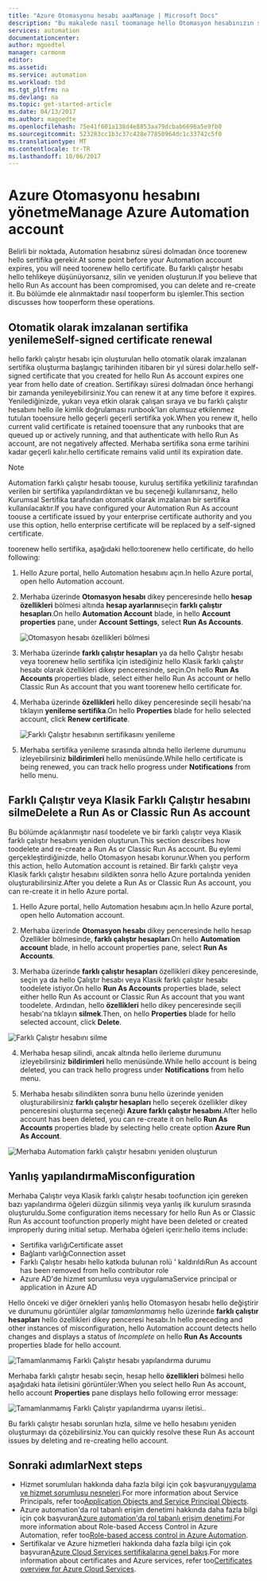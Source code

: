 ```yaml
---
title: "Azure Otomasyonu hesabı aaaManage | Microsoft Docs"
description: "Bu makalede nasıl toomanage hello Otomasyon hesabınızın sertifika yenileme, silme ve yanlış yapılandırılması gibi yapılandırma açıklanmaktadır."
services: automation
documentationcenter: 
author: mgoedtel
manager: carmonm
editor: 
ms.assetid: 
ms.service: automation
ms.workload: tbd
ms.tgt_pltfrm: na
ms.devlang: na
ms.topic: get-started-article
ms.date: 04/13/2017
ms.author: magoedte
ms.openlocfilehash: 75e41f601a138d4e8853aa79dcbab6696a5e9fb0
ms.sourcegitcommit: 523283cc1b3c37c428e77850964dc1c33742c5f0
ms.translationtype: MT
ms.contentlocale: tr-TR
ms.lasthandoff: 10/06/2017
---
```

# <a name="manage-azure-automation-account"></a><span data-ttu-id="c41bf-103">Azure Otomasyonu hesabını yönetme</span><span class="sxs-lookup"><span data-stu-id="c41bf-103">Manage Azure Automation account</span></span>
<span data-ttu-id="c41bf-104">Belirli bir noktada, Automation hesabınız süresi dolmadan önce toorenew hello sertifika gerekir.</span><span class="sxs-lookup"><span data-stu-id="c41bf-104">At some point before your Automation account expires, you will need toorenew hello certificate.</span></span> <span data-ttu-id="c41bf-105">Bu farklı çalıştır hesabı hello tehlikeye düşünüyorsanız, silin ve yeniden oluşturun.</span><span class="sxs-lookup"><span data-stu-id="c41bf-105">If you believe that hello Run As account has been compromised, you can delete and re-create it.</span></span> <span data-ttu-id="c41bf-106">Bu bölümde ele alınmaktadır nasıl tooperform bu işlemler.</span><span class="sxs-lookup"><span data-stu-id="c41bf-106">This section discusses how tooperform these operations.</span></span>

## <a name="self-signed-certificate-renewal"></a><span data-ttu-id="c41bf-107">Otomatik olarak imzalanan sertifika yenileme</span><span class="sxs-lookup"><span data-stu-id="c41bf-107">Self-signed certificate renewal</span></span>
<span data-ttu-id="c41bf-108">hello farklı çalıştır hesabı için oluşturulan hello otomatik olarak imzalanan sertifika oluşturma başlangıç tarihinden itibaren bir yıl süresi dolar.</span><span class="sxs-lookup"><span data-stu-id="c41bf-108">hello self-signed certificate that you created for hello Run As account expires one year from hello date of creation.</span></span> <span data-ttu-id="c41bf-109">Sertifikayı süresi dolmadan önce herhangi bir zamanda yenileyebilirsiniz.</span><span class="sxs-lookup"><span data-stu-id="c41bf-109">You can renew it at any time before it expires.</span></span> <span data-ttu-id="c41bf-110">Yenilediğinizde, yukarı veya etkin olarak çalışan sıraya ve bu farklı çalıştır hesabını hello ile kimlik doğrulaması runbook'ları olumsuz etkilenmez tutulan tooensure hello geçerli geçerli sertifika yok.</span><span class="sxs-lookup"><span data-stu-id="c41bf-110">When you renew it, hello current valid certificate is retained tooensure that any runbooks that are queued up or actively running, and that authenticate with hello Run As account, are not negatively affected.</span></span> <span data-ttu-id="c41bf-111">Merhaba sertifika sona erme tarihini kadar geçerli kalır.</span><span class="sxs-lookup"><span data-stu-id="c41bf-111">hello certificate remains valid until its expiration date.</span></span>

> [!NOTE]
> <span data-ttu-id="c41bf-112">Automation farklı çalıştır hesabı toouse, kuruluş sertifika yetkiliniz tarafından verilen bir sertifika yapılandırdıktan ve bu seçeneği kullanırsanız, hello Kurumsal Sertifika tarafından otomatik olarak imzalanan bir sertifika kullanılacaktır.</span><span class="sxs-lookup"><span data-stu-id="c41bf-112">If you have configured your Automation Run As account toouse a certificate issued by your enterprise certificate authority and you use this option, hello enterprise certificate will be replaced by a self-signed certificate.</span></span>

<span data-ttu-id="c41bf-113">toorenew hello sertifika, aşağıdaki hello:</span><span class="sxs-lookup"><span data-stu-id="c41bf-113">toorenew hello certificate, do hello following:</span></span>

1. <span data-ttu-id="c41bf-114">Hello Azure portal, hello Automation hesabını açın.</span><span class="sxs-lookup"><span data-stu-id="c41bf-114">In hello Azure portal, open hello Automation account.</span></span>

2. <span data-ttu-id="c41bf-115">Merhaba üzerinde **Otomasyon hesabı** dikey penceresinde hello **hesap özellikleri** bölmesi altında **hesap ayarlarını**seçin **farklı çalıştır hesapları**.</span><span class="sxs-lookup"><span data-stu-id="c41bf-115">On hello **Automation Account** blade, in hello **Account properties** pane, under **Account Settings**, select **Run As Accounts**.</span></span>

    ![Otomasyon hesabı özellikleri bölmesi](media/automation-manage-account/automation-account-properties-pane.png)
3. <span data-ttu-id="c41bf-117">Merhaba üzerinde **farklı çalıştır hesapları** ya da hello Çalıştır hesabı veya toorenew hello sertifika için istediğiniz hello Klasik farklı çalıştır hesabı olarak özellikleri dikey penceresinde, seçin.</span><span class="sxs-lookup"><span data-stu-id="c41bf-117">On hello **Run As Accounts** properties blade, select either hello Run As account or hello Classic Run As account that you want toorenew hello certificate for.</span></span>

4. <span data-ttu-id="c41bf-118">Merhaba üzerinde **özellikleri** hello dikey penceresinde seçili hesabı'na tıklayın **yenileme sertifika**.</span><span class="sxs-lookup"><span data-stu-id="c41bf-118">On hello **Properties** blade for hello selected account, click **Renew certificate**.</span></span>

    ![Farklı Çalıştır hesabının sertifikasını yenileme](media/automation-manage-account/automation-account-renew-runas-certificate.png)

5. <span data-ttu-id="c41bf-120">Merhaba sertifika yenileme sırasında altında hello ilerleme durumunu izleyebilirsiniz **bildirimleri** hello menüsünde.</span><span class="sxs-lookup"><span data-stu-id="c41bf-120">While hello certificate is being renewed, you can track hello progress under **Notifications** from hello menu.</span></span>

## <a name="delete-a-run-as-or-classic-run-as-account"></a><span data-ttu-id="c41bf-121">Farklı Çalıştır veya Klasik Farklı Çalıştır hesabını silme</span><span class="sxs-lookup"><span data-stu-id="c41bf-121">Delete a Run As or Classic Run As account</span></span>
<span data-ttu-id="c41bf-122">Bu bölümde açıklanmıştır nasıl toodelete ve bir farklı çalıştır veya Klasik farklı çalıştır hesabını yeniden oluşturun.</span><span class="sxs-lookup"><span data-stu-id="c41bf-122">This section describes how toodelete and re-create a Run As or Classic Run As account.</span></span> <span data-ttu-id="c41bf-123">Bu eylemi gerçekleştirdiğinizde, hello Otomasyon hesabı korunur.</span><span class="sxs-lookup"><span data-stu-id="c41bf-123">When you perform this action, hello Automation account is retained.</span></span> <span data-ttu-id="c41bf-124">Bir farklı çalıştır veya Klasik farklı çalıştır hesabını sildikten sonra hello Azure portalında yeniden oluşturabilirsiniz.</span><span class="sxs-lookup"><span data-stu-id="c41bf-124">After you delete a Run As or Classic Run As account, you can re-create it in hello Azure portal.</span></span>

1. <span data-ttu-id="c41bf-125">Hello Azure portal, hello Automation hesabını açın.</span><span class="sxs-lookup"><span data-stu-id="c41bf-125">In hello Azure portal, open hello Automation account.</span></span>

2. <span data-ttu-id="c41bf-126">Merhaba üzerinde **Otomasyon hesabı** dikey penceresinde hello hesap Özellikler bölmesinde, **farklı çalıştır hesapları**.</span><span class="sxs-lookup"><span data-stu-id="c41bf-126">On hello **Automation account** blade, in hello account properties pane, select **Run As Accounts**.</span></span>

3. <span data-ttu-id="c41bf-127">Merhaba üzerinde **farklı çalıştır hesapları** özellikleri dikey penceresinde, seçin ya da hello Çalıştır hesabı veya Klasik farklı çalıştır hesabı toodelete istiyor.</span><span class="sxs-lookup"><span data-stu-id="c41bf-127">On hello **Run As Accounts** properties blade, select either hello Run As account or Classic Run As account that you want toodelete.</span></span> <span data-ttu-id="c41bf-128">Ardından, hello **özellikleri** hello dikey penceresinde seçili hesabı'na tıklayın **silmek**.</span><span class="sxs-lookup"><span data-stu-id="c41bf-128">Then, on hello **Properties** blade for hello selected account, click **Delete**.</span></span>

 ![Farklı Çalıştır hesabını silme](media/automation-manage-account/automation-account-delete-runas.png)

4. <span data-ttu-id="c41bf-130">Merhaba hesap silindi, ancak altında hello ilerleme durumunu izleyebilirsiniz **bildirimleri** hello menüsünde.</span><span class="sxs-lookup"><span data-stu-id="c41bf-130">While hello account is being deleted, you can track hello progress under **Notifications** from hello menu.</span></span>

5. <span data-ttu-id="c41bf-131">Merhaba hesabı silindikten sonra bunu hello üzerinde yeniden oluşturabilirsiniz **farklı çalıştır hesapları** hello seçerek özellikler dikey penceresini oluşturma seçeneği **Azure farklı çalıştır hesabını**.</span><span class="sxs-lookup"><span data-stu-id="c41bf-131">After hello account has been deleted, you can re-create it on hello **Run As Accounts** properties blade by selecting hello create option **Azure Run As Account**.</span></span>

 ![Merhaba Automation farklı çalıştır hesabını yeniden oluşturun](media/automation-manage-account/automation-account-create-runas.png)

## <a name="misconfiguration"></a><span data-ttu-id="c41bf-133">Yanlış yapılandırma</span><span class="sxs-lookup"><span data-stu-id="c41bf-133">Misconfiguration</span></span>
<span data-ttu-id="c41bf-134">Merhaba Çalıştır veya Klasik farklı çalıştır hesabı toofunction için gereken bazı yapılandırma öğeleri düzgün silinmiş veya yanlış ilk kurulum sırasında oluşturuldu.</span><span class="sxs-lookup"><span data-stu-id="c41bf-134">Some configuration items necessary for hello Run As or Classic Run As account toofunction properly might have been deleted or created improperly during initial setup.</span></span> <span data-ttu-id="c41bf-135">Merhaba öğeleri içerir:</span><span class="sxs-lookup"><span data-stu-id="c41bf-135">hello items include:</span></span>

* <span data-ttu-id="c41bf-136">Sertifika varlığı</span><span class="sxs-lookup"><span data-stu-id="c41bf-136">Certificate asset</span></span>
* <span data-ttu-id="c41bf-137">Bağlantı varlığı</span><span class="sxs-lookup"><span data-stu-id="c41bf-137">Connection asset</span></span>
* <span data-ttu-id="c41bf-138">Farklı Çalıştır hesabı hello katkıda bulunan rolü ' kaldırıldı</span><span class="sxs-lookup"><span data-stu-id="c41bf-138">Run As account has been removed from hello contributor role</span></span>
* <span data-ttu-id="c41bf-139">Azure AD'de hizmet sorumlusu veya uygulama</span><span class="sxs-lookup"><span data-stu-id="c41bf-139">Service principal or application in Azure AD</span></span>

<span data-ttu-id="c41bf-140">Hello önceki ve diğer örnekleri yanlış hello Otomasyon hesabı hello değiştirir ve durumunu görüntüler algılar *tamamlanmamış* hello üzerinde **farklı çalıştır hesapları** hello özellikleri dikey penceresi hesabı.</span><span class="sxs-lookup"><span data-stu-id="c41bf-140">In hello preceding and other instances of misconfiguration, hello Automation account detects hello changes and displays a status of *Incomplete* on hello **Run As Accounts** properties blade for hello account.</span></span>

![Tamamlanmamış Farklı Çalıştır hesabı yapılandırma durumu](media/automation-manage-account/automation-account-runas-incomplete-config.png)

<span data-ttu-id="c41bf-142">Merhaba farklı çalıştır hesabı seçin, hesap hello **özellikleri** bölmesi hello aşağıdaki hata iletisini görüntüler:</span><span class="sxs-lookup"><span data-stu-id="c41bf-142">When you select hello Run As account, hello account **Properties** pane displays hello following error message:</span></span>

![Tamamlanmamış Farklı Çalıştır yapılandırma uyarısı iletisi](media/automation-manage-account/automation-account-runas-incomplete-config-msg.png)<span data-ttu-id="c41bf-144">.</span><span class="sxs-lookup"><span data-stu-id="c41bf-144">.</span></span>

<span data-ttu-id="c41bf-145">Bu farklı çalıştır hesabı sorunları hızla, silme ve hello hesabını yeniden oluşturmayı da çözebilirsiniz.</span><span class="sxs-lookup"><span data-stu-id="c41bf-145">You can quickly resolve these Run As account issues by deleting and re-creating hello account.</span></span>

## <a name="next-steps"></a><span data-ttu-id="c41bf-146">Sonraki adımlar</span><span class="sxs-lookup"><span data-stu-id="c41bf-146">Next steps</span></span>
* <span data-ttu-id="c41bf-147">Hizmet sorumluları hakkında daha fazla bilgi için çok başvuran[uygulama ve hizmet sorumlusu nesneleri](../active-directory/active-directory-application-objects.md).</span><span class="sxs-lookup"><span data-stu-id="c41bf-147">For more information about Service Principals, refer too[Application Objects and Service Principal Objects](../active-directory/active-directory-application-objects.md).</span></span>
* <span data-ttu-id="c41bf-148">Azure automation'da rol tabanlı erişim denetimi hakkında daha fazla bilgi için çok başvuran[Azure automation'da rol tabanlı erişim denetimi](automation-role-based-access-control.md).</span><span class="sxs-lookup"><span data-stu-id="c41bf-148">For more information about Role-based Access Control in Azure Automation, refer too[Role-based access control in Azure Automation](automation-role-based-access-control.md).</span></span>
* <span data-ttu-id="c41bf-149">Sertifikalar ve Azure hizmetleri hakkında daha fazla bilgi için çok başvuran[Azure Cloud Services sertifikalarına genel bakış](../cloud-services/cloud-services-certs-create.md).</span><span class="sxs-lookup"><span data-stu-id="c41bf-149">For more information about certificates and Azure services, refer too[Certificates overview for Azure Cloud Services](../cloud-services/cloud-services-certs-create.md).</span></span>
